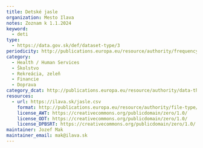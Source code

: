 ```yaml
---
title: Detské jasle
organization: Mesto Ilava
notes: Zoznam k 1.1.2024
keyword:
  - deti
type:
  - https://data.gov.sk/def/dataset-type/3
periodicity: http://publications.europa.eu/resource/authority/frequency/ANNUAL
category:
  - Health / Human Services
  - Školstvo
  - Rekreácia, zeleň
  - Financie
  - Doprava
category_dcat: http://publications.europa.eu/resource/authority/data-theme/ECON
resources:
  - url: https://ilava.sk/jasle.csv
    format: http://publications.europa.eu/resource/authority/file-type/CSV
    license_AWT: https://creativecommons.org/publicdomain/zero/1.0/
    license_ODT: https://creativecommons.org/publicdomain/zero/1.0/
    license_DPBSRT: https://creativecommons.org/publicdomain/zero/1.0/
maintainer: Jozef Mak
maintainer_email: mak@ilava.sk
---
```

